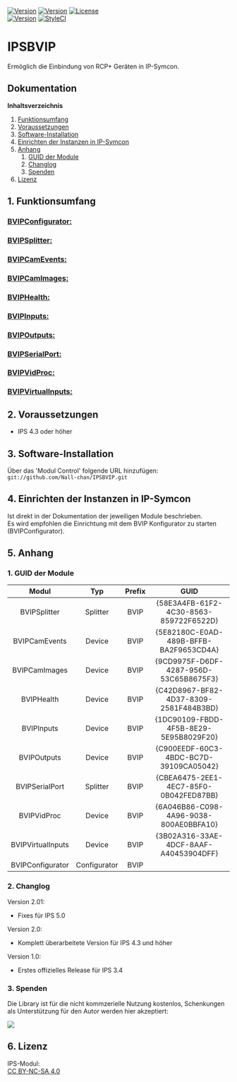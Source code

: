 [![Version](https://img.shields.io/badge/Symcon-PHPModul-red.svg)](https://www.symcon.de/service/dokumentation/entwicklerbereich/sdk-tools/sdk-php/)
[![Version](https://img.shields.io/badge/Modul%20Version-2.01-blue.svg)]()
[![License](https://img.shields.io/badge/License-CC%20BY--NC--SA%204.0-green.svg)](https://creativecommons.org/licenses/by-nc-sa/4.0/)  
[![Version](https://img.shields.io/badge/Symcon%20Version-4.3%20%3E-green.svg)](https://www.symcon.de/forum/threads/30857-IP-Symcon-4-3-%28Stable%29-Changelog)
[![StyleCI](https://styleci.io/repos/108290698/shield?style=flat)](https://styleci.io/repos/108290698)  

# IPSBVIP
Ermöglich die Einbindung von RCP+ Geräten in IP-Symcon.  

## Dokumentation

**Inhaltsverzeichnis**

1. [Funktionsumfang](#1-funktionsumfang)  
2. [Voraussetzungen](#2-voraussetzungen)  
3. [Software-Installation](#3-software-installation) 
4. [Einrichten der Instanzen in IP-Symcon](#4-einrichten-der-instanzen-in-ip-symcon)
5. [Anhang](#5-anhang)  
    1. [GUID der Module](#1-guid-der-module)
    2. [Changlog](#2-changlog)
    3. [Spenden](#3-spenden)
6. [Lizenz](#6-lizenz)

## 1. Funktionsumfang

### [BVIPConfigurator:](BVIPConfigurator/)  
### [BVIPSplitter:](BVIPSplitter/)  
### [BVIPCamEvents:](BVIPCamEvents/)  
### [BVIPCamImages:](BVIPCamImages/)  
### [BVIPHealth:](BVIPHealth/)  
### [BVIPInputs:](BVIPInputs/)  
### [BVIPOutputs:](BVIPOutputs/)  
### [BVIPSerialPort:](BVIPSerialPort/)  
### [BVIPVidProc:](BVIPVidProc/)  
### [BVIPVirtualInputs:](BVIPVirtualInputs/)  

 
## 2. Voraussetzungen

 - IPS 4.3 oder höher
 
## 3. Software-Installation

   Über das 'Modul Control' folgende URL hinzufügen:  
    `git://github.com/Nall-chan/IPSBVIP.git`  

## 4. Einrichten der Instanzen in IP-Symcon

Ist direkt in der Dokumentation der jeweiligen Module beschrieben.  
Es wird empfohlen die Einrichtung mit dem BVIP Konfigurator zu starten (BVIPConfigurator).  

## 5. Anhang

###  1. GUID der Module

 
| Modul             | Typ          |Prefix  | GUID                                   |
| :---------------: | :----------: | :----: | :------------------------------------: |
| BVIPSplitter      | Splitter     | BVIP   | {58E3A4FB-61F2-4C30-8563-859722F6522D} |
| BVIPCamEvents     | Device       | BVIP   | {5E82180C-E0AD-489B-BFFB-BA2F9653CD4A} |
| BVIPCamImages     | Device       | BVIP   | {9CD9975F-D6DF-4287-956D-53C65B8675F3} |
| BVIPHealth        | Device       | BVIP   | {C42D8967-BF82-4D37-8309-2581F484B3BD} |
| BVIPInputs        | Device       | BVIP   | {1DC90109-FBDD-4F5B-8E29-5E95B8029F20} |
| BVIPOutputs       | Device       | BVIP   | {C900EEDF-60C3-4BDC-BC7D-39109CA05042} |
| BVIPSerialPort    | Splitter     | BVIP   | {CBEA6475-2EE1-4EC7-85F0-0B042FED87BB} |
| BVIPVidProc       | Device       | BVIP   | {6A046B86-C098-4A96-9038-800AE0BBFA10} |
| BVIPVirtualInputs | Device       | BVIP   | {3B02A316-33AE-4DCF-8AAF-A40453904DFF} |
| BVIPConfigurator  | Configurator | BVIP   |  |

### 2. Changlog

Version 2.01:  
 - Fixes für IPS 5.0

Version 2.0:  
 - Komplett überarbeitete Version für IPS 4.3 und höher  

Version 1.0:  
 - Erstes offizielles Release  für IPS 3.4

### 3. Spenden  
  
  Die Library ist für die nicht kommzerielle Nutzung kostenlos, Schenkungen als Unterstützung für den Autor werden hier akzeptiert:  

<a href="https://www.paypal.com/cgi-bin/webscr?cmd=_s-xclick&hosted_button_id=G2SLW2MEMQZH2" target="_blank"><img src="https://www.paypalobjects.com/de_DE/DE/i/btn/btn_donate_LG.gif" border="0" /></a>

## 6. Lizenz

  IPS-Modul:  
  [CC BY-NC-SA 4.0](https://creativecommons.org/licenses/by-nc-sa/4.0/)  